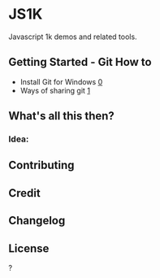 JS1K
============
Javascript 1k demos and related tools.

Getting Started - Git How to
-----------------------------
* Install Git for Windows [0] 
* Ways of sharing git [1]

What's all this then?
---------------------
 
### Idea:

Contributing
------------

Credit
------

Changelog
---------
  
License
-------

?

[0]: http://nathanj.github.com/gitguide/tour.html
[1]: http://www.jedi.be/blog/2009/05/06/8-ways-to-share-your-git-repository/#fileshare
